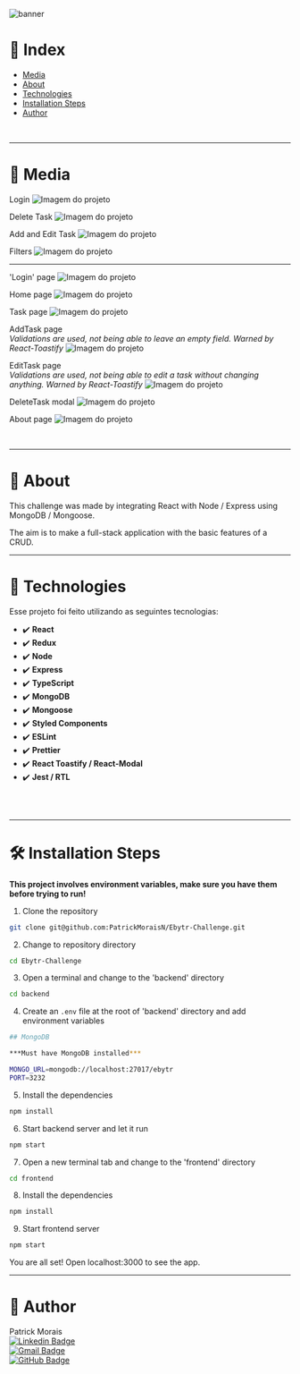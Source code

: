 ![banner](./frontend/src/assets/ebytr.banner.png)
<br />

# :pushpin: Index
- [Media](#camera_flash-media)
- [About](#monocle_face-about)
- [Technologies](#rocket-technologies)
- [Installation Steps](#hammer_and_wrench-installations-steps)
- [Author](#closed_book-author)
<br />

---

# :camera_flash: Media

Login
![Imagem do projeto](./frontend/src/assets/ebytr1.gif)

Delete Task
![Imagem do projeto](./frontend/src/assets/ebytr2.gif)

Add and Edit Task
![Imagem do projeto](./frontend/src/assets/ebytr3.gif)

Filters
![Imagem do projeto](./frontend/src/assets/ebytr4.gif)

---
'Login' page
![Imagem do projeto](./frontend/src/assets/ebytr.login.png)

Home page
![Imagem do projeto](./frontend/src/assets/ebytr.home.png)

Task page
![Imagem do projeto](./frontend/src/assets/ebytr.task.png)

AddTask page    
_Validations are used, not being able to leave an empty field. Warned by React-Toastify_
![Imagem do projeto](./frontend/src/assets/ebytr.addTask.png)

EditTask page   
_Validations are used, not being able to edit a task without changing anything. Warned by React-Toastify_
![Imagem do projeto](./frontend/src/assets/ebytr.edit.png)

DeleteTask modal
![Imagem do projeto](./frontend/src/assets/ebytr.delete.png)

About page
![Imagem do projeto](./frontend/src/assets/ebytr.about.png)



<br />

---
# :monocle_face: About
This challenge was made by integrating React with Node / Express using MongoDB / Mongoose.

The aim is to make a full-stack application with the basic features of a CRUD.
<br />

---

# :rocket: Technologies
Esse projeto foi feito utilizando as seguintes tecnologias: <br>
- :heavy_check_mark: **React**
- :heavy_check_mark: **Redux**
- :heavy_check_mark: **Node**
- :heavy_check_mark: **Express**
- :heavy_check_mark: **TypeScript**
- :heavy_check_mark: **MongoDB**
- :heavy_check_mark: **Mongoose**
- :heavy_check_mark: **Styled Components**
- :heavy_check_mark: **ESLint**
- :heavy_check_mark: **Prettier**
- :heavy_check_mark: **React Toastify / React-Modal**
- :heavy_check_mark: **Jest / RTL**
<br><br>
<br />

---

# :hammer_and_wrench: Installation Steps
**This project involves environment variables, make sure you have them before trying to run!**

1. Clone the repository

```bash
git clone git@github.com:PatrickMoraisN/Ebytr-Challenge.git
```

2. Change to repository directory

```bash
cd Ebytr-Challenge
```

3. Open a terminal and change to the 'backend' directory

```bash
cd backend
```

4. Create an `.env` file at the root of 'backend' directory and add environment variables

```bash
## MongoDB

***Must have MongoDB installed***

MONGO_URL=mongodb://localhost:27017/ebytr
PORT=3232
```

5. Install the dependencies

```bash
npm install
```

6. Start backend server and let it run

```bash
npm start
```

7. Open a new terminal tab and change to the 'frontend' directory

```bash
cd frontend
```

8. Install the dependencies

```bash
npm install
```

9. Start frontend server

```bash
npm start
```

You are all set! Open localhost:3000 to see the app.

---

# :closed_book: Author
Patrick Morais <br>
[![Linkedin Badge](https://img.shields.io/badge/-Linkedin-6633cc?style=flat-square&logo=Linkedin&logoColor=white&link=https://www.linkedin.com/in/patrick-morais/)](https://www.linkedin.com/in/patrick-morais/)<br>
[![Gmail Badge](https://img.shields.io/badge/-ppternunes@gmail.com-6633cc?style=flat-square&logo=Gmail&logoColor=white&link=mailto:ppternunes@gmail.com)](mailto:ppternunes@gmail.com)<br>
[![GitHub Badge](https://img.shields.io/badge/-Patrick%20Morais-6633cc?style=flat-square&logo=github&logoColor=white)](https://www.github.com/patrickmoraisn/)

